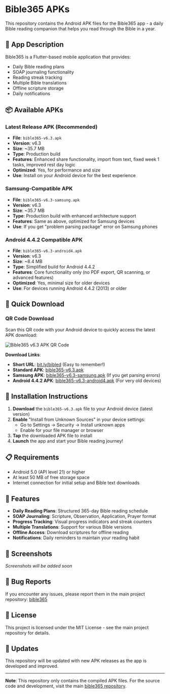 # Bible365 APKs

This repository contains the Android APK files for the Bible365 app - a daily Bible reading companion that helps you read through the Bible in a year.

## 📱 App Description

Bible365 is a Flutter-based mobile application that provides:
- Daily Bible reading plans
- SOAP journaling functionality
- Reading streak tracking
- Multiple Bible translations
- Offline scripture storage
- Daily notifications

## 📦 Available APKs

### Latest Release APK (Recommended)
- **File**: `bible365-v6.3.apk`
- **Version**: v6.3
- **Size**: ~35.7 MB
- **Type**: Production build
- **Features**: Enhanced share functionality, import from text, fixed week 1 tasks, improved rest day logic
- **Optimized**: Yes, for performance and size
- **Use**: Install on your Android device for the best experience

### Samsung-Compatible APK
- **File**: `bible365-v6.3-samsung.apk`
- **Version**: v6.3
- **Size**: ~35.7 MB
- **Type**: Production build with enhanced architecture support
- **Features**: Same as above, optimized for Samsung devices
- **Use**: If you get "problem parsing package" error on Samsung phones

### Android 4.4.2 Compatible APK
- **File**: `bible365-v6.3-android4.apk`
- **Version**: v6.3
- **Size**: ~8.4 MB
- **Type**: Simplified build for Android 4.4.2
- **Features**: Core functionality only (no PDF export, QR scanning, or advanced features)
- **Optimized**: Yes, minimal size for older devices
- **Use**: For devices running Android 4.4.2 (2013) or older

## 📱 Quick Download

### QR Code Download
Scan this QR code with your Android device to quickly access the latest APK download:

![Bible365 v6.3 APK QR Code](https://api.qrserver.com/v1/create-qr-code/?size=200x200&data=https://bit.ly/bibled)

**Download Links**:
- **Short URL**: [bit.ly/bibled](https://bit.ly/bibled) (Easy to remember!)
- **Standard APK**: [bible365-v6.3.apk](https://github.com/vincenthanjs/bible365-apks/raw/main/bible365-v6.3.apk)
- **Samsung APK**: [bible365-v6.3-samsung.apk](https://github.com/vincenthanjs/bible365-apks/raw/main/bible365-v6.3-samsung.apk) (If you get parsing errors)
- **Android 4.4.2 APK**: [bible365-v6.3-android4.apk](https://github.com/vincenthanjs/bible365-apks/raw/main/bible365-v6.3-android4.apk) (For very old devices)

## 🚀 Installation Instructions

1. **Download** the `bible365-v6.3.apk` file to your Android device (latest version)
2. **Enable** "Install from Unknown Sources" in your device settings:
   - Go to Settings → Security → Install unknown apps
   - Enable for your file manager or browser
3. **Tap** the downloaded APK file to install
4. **Launch** the app and start your Bible reading journey!

## 📋 Requirements

- Android 5.0 (API level 21) or higher
- At least 50 MB of free storage space
- Internet connection for initial setup and Bible text downloads

## 🔧 Features

- **Daily Reading Plans**: Structured 365-day Bible reading schedule
- **SOAP Journaling**: Scripture, Observation, Application, Prayer format
- **Progress Tracking**: Visual progress indicators and streak counters
- **Multiple Translations**: Support for various Bible versions
- **Offline Access**: Download scriptures for offline reading
- **Notifications**: Daily reminders to maintain your reading habit

## 📱 Screenshots

*Screenshots will be added soon*

## 🐛 Bug Reports

If you encounter any issues, please report them in the main project repository: [bible365](https://github.com/vincenthanjs/bible365)

## 📄 License

This project is licensed under the MIT License - see the main project repository for details.

## 🔄 Updates

This repository will be updated with new APK releases as the app is developed and improved.

---

**Note**: This repository only contains the compiled APK files. For the source code and development, visit the main [bible365 repository](https://github.com/vincenthanjs/bible365).
